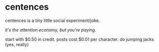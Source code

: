# centences

centences is a tiny little social experiment/joke.

*it's the attention economy, but you're paying.*

start with $0.50 in credit. posts cost $0.01 per character. do jumping jacks (yes, really)